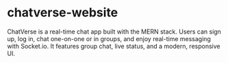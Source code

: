 # chatverse-website
ChatVerse is a real-time chat app built with the MERN stack. Users can sign up, log in, chat one-on-one or in groups, and enjoy real-time messaging with Socket.io. It features group chat, live status, and a modern, responsive UI.
